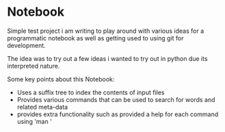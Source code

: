 Notebook
========

Simple test project i am writing to play around with various ideas for a programmatic notebook as well as getting used to using git for development.

The idea was to try out a few ideas i wanted to try out in python due its interpreted nature.

Some key points about this Notebook:
* Uses a suffix tree to index the contents of input files
* Provides various commands that can be used to search for words and related meta-data
* provides extra functionality such as provided a help for each command using 'man <command>'
